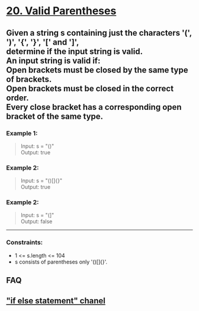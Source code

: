 # [20. Valid Parentheses](https://leetcode.com/problems/valid-parentheses/description/)

Given a string s containing just the characters '(', ')', '{', '}', '[' and ']', \
determine if the input string is valid. \
An input string is valid if: \
Open brackets must be closed by the same type of brackets. \
Open brackets must be closed in the correct order. \
Every close bracket has a corresponding open bracket of the same type.
---

### Example 1:

> Input: s = "()" \
> Output: true

### Example 2:

> Input: s = "()[]{}" \
> Output: true

### Example 2:

> Input: s = "(]" \
> Output: false
___

### Constraints:

- 1 <= s.length <= 104
- s consists of parentheses only '()[]{}'.

## FAQ
## ["if else statement" chanel](https://www.youtube.com/watch?v=pLEYa332mMM)